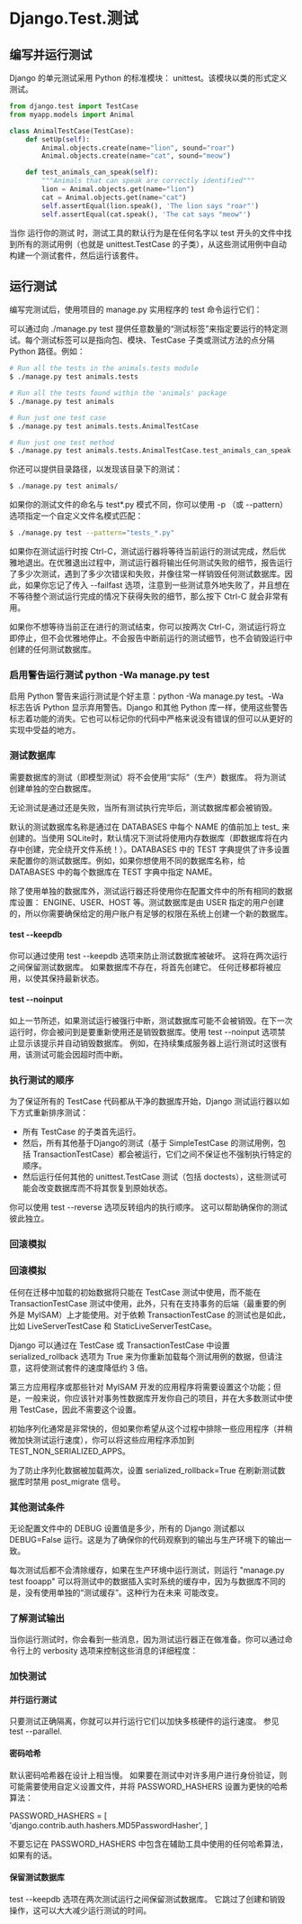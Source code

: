 # Django.Test.测试

## 编写并运行测试

Django 的单元测试采用 Python 的标准模块： unittest。该模块以类的形式定义测试。
```py
from django.test import TestCase
from myapp.models import Animal

class AnimalTestCase(TestCase):
    def setUp(self):
        Animal.objects.create(name="lion", sound="roar")
        Animal.objects.create(name="cat", sound="meow")

    def test_animals_can_speak(self):
        """Animals that can speak are correctly identified"""
        lion = Animal.objects.get(name="lion")
        cat = Animal.objects.get(name="cat")
        self.assertEqual(lion.speak(), 'The lion says "roar"')
        self.assertEqual(cat.speak(), 'The cat says "meow"')
```
当你 运行你的测试 时，测试工具的默认行为是在任何名字以 test 开头的文件中找到所有的测试用例（也就是 unittest.TestCase 的子类），从这些测试用例中自动构建一个测试套件，然后运行该套件。


## 运行测试

编写完测试后，使用项目的 manage.py 实用程序的 test 命令运行它们：

可以通过向 ./manage.py test 提供任意数量的“测试标签”来指定要运行的特定测试。每个测试标签可以是指向包、模块、TestCase 子类或测试方法的点分隔 Python 路径。例如：
```sh
# Run all the tests in the animals.tests module
$ ./manage.py test animals.tests

# Run all the tests found within the 'animals' package
$ ./manage.py test animals

# Run just one test case
$ ./manage.py test animals.tests.AnimalTestCase

# Run just one test method
$ ./manage.py test animals.tests.AnimalTestCase.test_animals_can_speak
```
你还可以提供目录路径，以发现该目录下的测试：
```sh
$ ./manage.py test animals/
```
如果你的测试文件的命名与 test*.py 模式不同，你可以使用 -p （或 --pattern）选项指定一个自定义文件名模式匹配：
```sh
$ ./manage.py test --pattern="tests_*.py"
```

如果你在测试运行时按 Ctrl-C，测试运行器将等待当前运行的测试完成，然后优雅地退出。在优雅退出过程中，测试运行器将输出任何测试失败的细节，报告运行了多少次测试，遇到了多少次错误和失败，并像往常一样销毁任何测试数据库。因此，如果你忘记了传入 --failfast 选项，注意到一些测试意外地失败了，并且想在不等待整个测试运行完成的情况下获得失败的细节，那么按下 Ctrl-C 就会非常有用。

如果你不想等待当前正在进行的测试结束，你可以按两次 Ctrl-C，测试运行将立即停止，但不会优雅地停止。不会报告中断前运行的测试细节，也不会销毁运行中创建的任何测试数据库。


### 启用警告运行测试 python -Wa manage.py test
启用 Python 警告来运行测试是个好主意：python -Wa manage.py test。-Wa 标志告诉 Python 显示弃用警告。Django 和其他 Python 库一样，使用这些警告标志着功能的消失。它也可以标记你的代码中严格来说没有错误的但可以从更好的实现中受益的地方。


### 测试数据库

需要数据库的测试（即模型测试）将不会使用“实际”（生产）数据库。 将为测试创建单独的空白数据库。

无论测试是通过还是失败，当所有测试执行完毕后，测试数据库都会被销毁。

默认的测试数据库名称是通过在 DATABASES 中每个 NAME 的值前加上 test_ 来创建的。当使用 SQLite时，默认情况下测试将使用内存数据库（即数据库将在内存中创建，完全绕开文件系统！）。DATABASES 中的 TEST 字典提供了许多设置来配置你的测试数据库。例如，如果你想使用不同的数据库名称，给 DATABASES 中的每个数据库在 TEST 字典中指定 NAME。

除了使用单独的数据库外，测试运行器还将使用你在配置文件中的所有相同的数据库设置： ENGINE、USER、HOST 等。测试数据库是由 USER 指定的用户创建的，所以你需要确保给定的用户账户有足够的权限在系统上创建一个新的数据库。


#### test --keepdb
你可以通过使用 test --keepdb 选项来防止测试数据库被破坏。 这将在两次运行之间保留测试数据库。 如果数据库不存在，将首先创建它。 任何迁移都将被应用，以使其保持最新状态。

#### test --noinput
如上一节所述，如果测试运行被强行中断，测试数据库可能不会被销毁。在下一次运行时，你会被问到是要重新使用还是销毁数据库。使用 test --noinput 选项禁止显示该提示并自动销毁数据库。 例如，在持续集成服务器上运行测试时这很有用，该测试可能会因超时而中断。




### 执行测试的顺序

为了保证所有的 TestCase 代码都从干净的数据库开始，Django 测试运行器以如下方式重新排序测试：
* 所有 TestCase 的子类首先运行。
* 然后，所有其他基于Django的测试（基于 SimpleTestCase 的测试用例，包括 TransactionTestCase）都会被运行，它们之间不保证也不强制执行特定的顺序。
* 然后运行任何其他的 unittest.TestCase 测试（包括 doctests），这些测试可能会改变数据库而不将其恢复到原始状态。

你可以使用 test --reverse 选项反转组内的执行顺序。 这可以帮助确保你的测试彼此独立。


### 回滚模拟


### 回滚模拟
任何在迁移中加载的初始数据将只能在 TestCase 测试中使用，而不能在 TransactionTestCase 测试中使用，此外，只有在支持事务的后端（最重要的例外是 MyISAM）上才能使用。对于依赖 TransactionTestCase 的测试也是如此，比如 LiveServerTestCase 和 StaticLiveServerTestCase。

Django 可以通过在 TestCase 或 TransactionTestCase 中设置 serialized_rollback 选项为 True 来为你重新加载每个测试用例的数据，但请注意，这将使测试套件的速度降低约 3 倍。

第三方应用程序或那些针对 MyISAM 开发的应用程序将需要设置这个功能；但是，一般来说，你应该针对事务性数据库开发你自己的项目，并在大多数测试中使用 TestCase，因此不需要这个设置。

初始序列化通常是非常快的，但如果你希望从这个过程中排除一些应用程序（并稍微加快测试运行速度），你可以将这些应用程序添加到 TEST_NON_SERIALIZED_APPS。

为了防止序列化数据被加载两次，设置 serialized_rollback=True 在刷新测试数据库时禁用 post_migrate 信号。


### 其他测试条件
无论配置文件中的 DEBUG 设置值是多少，所有的 Django 测试都以 DEBUG=False 运行。这是为了确保你的代码观察到的输出与生产环境下的输出一致。

每次测试后都不会清除缓存，如果在生产环境中运行测试，则运行 "manage.py test fooapp" 可以将测试中的数据插入实时系统的缓存中，因为与数据库不同的是，没有使用单独的“测试缓存”。这种行为在未来 可能改变。


### 了解测试输出
当你运行测试时，你会看到一些消息，因为测试运行器正在做准备。你可以通过命令行上的 verbosity 选项来控制这些消息的详细程度：


### 加快测试

#### 并行运行测试
只要测试正确隔离，你就可以并行运行它们以加快多核硬件的运行速度。 参见 test --parallel.


#### 密码哈希
默认密码哈希器在设计上相当慢。 如果要在测试中对许多用户进行身份验证，则可能需要使用自定义设置文件，并将 PASSWORD_HASHERS 设置为更快的哈希算法：

PASSWORD_HASHERS = [
    'django.contrib.auth.hashers.MD5PasswordHasher',
]

不要忘记在 PASSWORD_HASHERS 中包含在辅助工具中使用的任何哈希算法，如果有的话。


#### 保留测试数据库
test --keepdb 选项在两次测试运行之间保留测试数据库。 它跳过了创建和销毁操作，这可以大大减少运行测试的时间。
